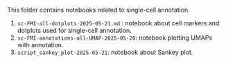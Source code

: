 This folder contains notebooks related to single-cell annotation.

1) `sc-FMI-all-dotplots-2025-05-21.md` : notebook about cell markers and dotplots used for single-cell annotation.
2) `sc-FMI-annotations-all-UMAP-2025-05-20`: notebook plotting UMAPs with annotation.
3) `script_sankey_plot-2025-05-21`: notebook about Sankey plot.

